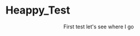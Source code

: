 # Heappy_Test
<head>
  <title> Hello World I'm here </title>
  </head>
<Header>
First test let's see where I go
</header>
